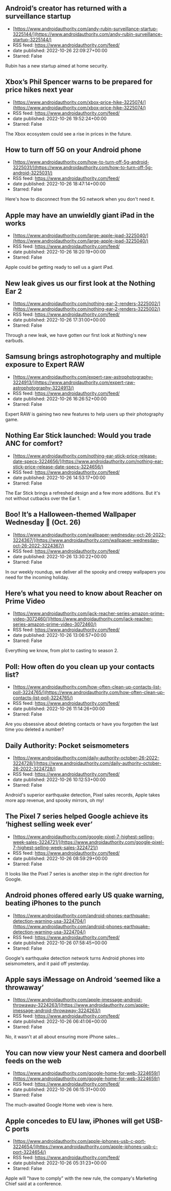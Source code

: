 ## Android’s creator has returned with a surveillance startup
 - [https://www.androidauthority.com/andy-rubin-surveillance-startup-3225144/](https://www.androidauthority.com/andy-rubin-surveillance-startup-3225144/)
 - RSS feed: https://www.androidauthority.com/feed/
 - date published: 2022-10-26 22:09:27+00:00
 - Starred: False

Rubin has a new startup aimed at home security.

## Xbox’s Phil Spencer warns to be prepared for price hikes next year
 - [https://www.androidauthority.com/xbox-price-hike-3225074/](https://www.androidauthority.com/xbox-price-hike-3225074/)
 - RSS feed: https://www.androidauthority.com/feed/
 - date published: 2022-10-26 19:52:24+00:00
 - Starred: False

The Xbox ecosystem could see a rise in prices in the future.

## How to turn off 5G on your Android phone
 - [https://www.androidauthority.com/how-to-turn-off-5g-android-3225031/](https://www.androidauthority.com/how-to-turn-off-5g-android-3225031/)
 - RSS feed: https://www.androidauthority.com/feed/
 - date published: 2022-10-26 18:47:14+00:00
 - Starred: False

Here's how to disconnect from the 5G network when you don't need it.

## Apple may have an unwieldly giant iPad in the works
 - [https://www.androidauthority.com/large-apple-ipad-3225040/](https://www.androidauthority.com/large-apple-ipad-3225040/)
 - RSS feed: https://www.androidauthority.com/feed/
 - date published: 2022-10-26 18:20:19+00:00
 - Starred: False

Apple could be getting ready to sell us a giant iPad.

## New leak gives us our first look at the Nothing Ear 2
 - [https://www.androidauthority.com/nothing-ear-2-renders-3225002/](https://www.androidauthority.com/nothing-ear-2-renders-3225002/)
 - RSS feed: https://www.androidauthority.com/feed/
 - date published: 2022-10-26 17:31:00+00:00
 - Starred: False

Through a new leak, we have gotten our first look at Nothing's new earbuds.

## Samsung brings astrophotography and multiple exposure to Expert RAW
 - [https://www.androidauthority.com/expert-raw-astrophotography-3224913/](https://www.androidauthority.com/expert-raw-astrophotography-3224913/)
 - RSS feed: https://www.androidauthority.com/feed/
 - date published: 2022-10-26 16:26:52+00:00
 - Starred: False

Expert RAW is gaining two new features to help users up their photography game.

## Nothing Ear Stick launched: Would you trade ANC for comfort?
 - [https://www.androidauthority.com/nothing-ear-stick-price-release-date-specs-3224656/](https://www.androidauthority.com/nothing-ear-stick-price-release-date-specs-3224656/)
 - RSS feed: https://www.androidauthority.com/feed/
 - date published: 2022-10-26 14:53:17+00:00
 - Starred: False

The Ear Stick brings a refreshed design and a few more additions. But it's not without cutbacks over the Ear 1.

## Boo! It’s a Halloween-themed Wallpaper Wednesday 👻 (Oct. 26)
 - [https://www.androidauthority.com/wallpaper-wednesday-oct-26-2022-3224367/](https://www.androidauthority.com/wallpaper-wednesday-oct-26-2022-3224367/)
 - RSS feed: https://www.androidauthority.com/feed/
 - date published: 2022-10-26 13:30:22+00:00
 - Starred: False

In our weekly roundup, we deliver all the spooky and creepy wallpapers you need for the incoming holiday.

## Here’s what you need to know about Reacher on Prime Video
 - [https://www.androidauthority.com/jack-reacher-series-amazon-prime-video-3072460/](https://www.androidauthority.com/jack-reacher-series-amazon-prime-video-3072460/)
 - RSS feed: https://www.androidauthority.com/feed/
 - date published: 2022-10-26 13:06:57+00:00
 - Starred: False

Everything we know, from plot to casting to season 2.

## Poll: How often do you clean up your contacts list?
 - [https://www.androidauthority.com/how-often-clean-up-contacts-list-poll-3224765/](https://www.androidauthority.com/how-often-clean-up-contacts-list-poll-3224765/)
 - RSS feed: https://www.androidauthority.com/feed/
 - date published: 2022-10-26 11:14:26+00:00
 - Starred: False

Are you obsessive about deleting contacts or have you forgotten the last time you deleted a number?

## Daily Authority: Pocket seismometers
 - [https://www.androidauthority.com/daily-authority-october-26-2022-3224728/](https://www.androidauthority.com/daily-authority-october-26-2022-3224728/)
 - RSS feed: https://www.androidauthority.com/feed/
 - date published: 2022-10-26 10:12:53+00:00
 - Starred: False

Android's superior earthquake detection, Pixel sales records, Apple takes more app revenue, and spooky mirrors, oh my!

## The Pixel 7 series helped Google achieve its ‘highest selling week ever’
 - [https://www.androidauthority.com/google-pixel-7-highest-selling-week-sales-3224721/](https://www.androidauthority.com/google-pixel-7-highest-selling-week-sales-3224721/)
 - RSS feed: https://www.androidauthority.com/feed/
 - date published: 2022-10-26 08:59:29+00:00
 - Starred: False

It looks like the Pixel 7 series is another step in the right direction for Google.

## Android phones offered early US quake warning, beating iPhones to the punch
 - [https://www.androidauthority.com/android-phones-earthquake-detection-warning-usa-3224704/](https://www.androidauthority.com/android-phones-earthquake-detection-warning-usa-3224704/)
 - RSS feed: https://www.androidauthority.com/feed/
 - date published: 2022-10-26 07:58:45+00:00
 - Starred: False

Google's earthquake detection network turns Android phones into seismometers, and it paid off yesterday.

## Apple says iMessage on Android ‘seemed like a throwaway’
 - [https://www.androidauthority.com/apple-imessage-android-throwaway-3224263/](https://www.androidauthority.com/apple-imessage-android-throwaway-3224263/)
 - RSS feed: https://www.androidauthority.com/feed/
 - date published: 2022-10-26 06:41:06+00:00
 - Starred: False

No, it wasn't at all about ensuring more iPhone sales...

## You can now view your Nest camera and doorbell feeds on the web
 - [https://www.androidauthority.com/google-home-for-web-3224659/](https://www.androidauthority.com/google-home-for-web-3224659/)
 - RSS feed: https://www.androidauthority.com/feed/
 - date published: 2022-10-26 06:15:31+00:00
 - Starred: False

The much-awaited Google Home web view is here.

## Apple concedes to EU law, iPhones will get USB-C ports
 - [https://www.androidauthority.com/apple-iphones-usb-c-port-3224654/](https://www.androidauthority.com/apple-iphones-usb-c-port-3224654/)
 - RSS feed: https://www.androidauthority.com/feed/
 - date published: 2022-10-26 05:31:23+00:00
 - Starred: False

Apple will "have to comply" with the new rule, the company's Marketing Chief said at a conference.
